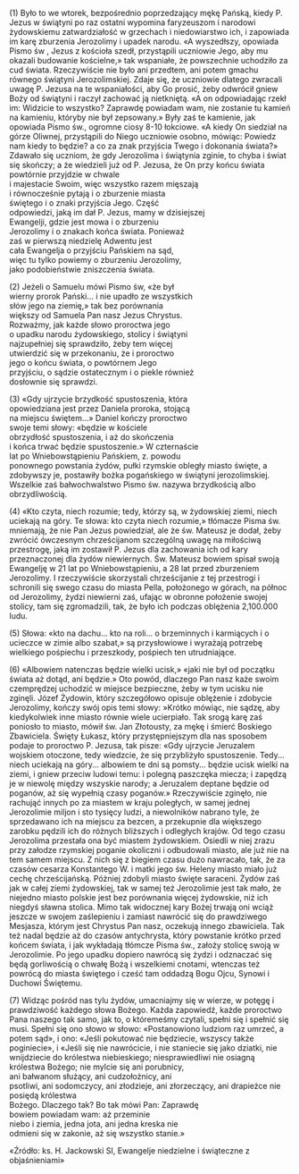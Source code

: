 
\(1\) Było to we wtorek, bezpośrednio poprzedzający 
mękę Pańską, kiedy P. Jezus w świątyni 
po raz ostatni wypomina faryzeuszom i narodowi 
żydowskiemu zatwardziałość w grzechach
i niedowiarstwo ich, i zapowiada im karę
zburzenia Jerozolimy i upadek narodu. 
«A wyszedłszy, opowiada Pismo św , Jezus z kościoła 
szedł, przystąpili uczniowie Jego, aby 
mu okazali budowanie kościelne,» tak wspaniałe,
że powszechnie uchodziło za cud świata. 
Rzeczywiście nie było ani przedtem, ani potem 
gmachu równego świątyni Jerozolimskiej. Zdaje
się, że uczniowie dlatego zwracali uwagę 
P. Jezusa na te wspaniałości, aby Go prosić, 
żeby odwrócił gniew Boży od świątyni i raczył 
zachować ją nietkniętą. «A on odpowiadając 
rzekł im: Widzicie to wszystko? Zaprawdę
powiadam wam, nie zostanie tu kamień na kamieniu,
któryby nie był zepsowany.» Były zaś te
kamienie, jak opowiada Pismo św., ogromne
ciosy 8-10 łokciowe. «A kiedy On siedział na 
górze Oliwnej, przystąpili do Niego uczniowie 
osobno, mówiąc: Powiedz nam kiedy to będzie?
a co za znak przyjścia Twego i dokonania świata?»
Zdawało się uczniom, że gdy Jerozolima 
i świątynia zginie, to chyba i świat się skończy; a że wiedzieli już od P. Jezusa, że On przy 
końcu świata powtórnie przyjdzie w chwale        
i majestacie Swoim, więc wszystko razem mięszają     
i równocześnie pytają i o zburzenie miasta   
świętego i o znaki przyjścia Jego. Część     
odpowiedzi, jaką im dał P. Jezus, mamy w dzisiejszej    
Ewangelji, gdzie jest mowa i o zburzeniu  
Jerozolimy i o znakach końca świata. Ponieważ     
zaś w pierwszą niedzielę Adwentu jest    
cała Ewangelja o przyjściu Pańskiem na sąd,      
więc tu tylko powiemy o zburzeniu Jerozolimy,    
jako podobieństwie zniszczenia świata.           

\(2\) Jeżeli o Samuelu mówi Pismo św, «że był       
wierny prorok Pański... i nie upadło ze wszystkich  
słów jego na ziemię,» tak bez porównania     
większy od Samuela Pan nasz Jezus Chrystus.      
Rozważmy, jak każde słowo proroctwa jego        
o upadku narodu żydowskiego, stolicy i świątyni     
najzupełniej się sprawdziło, żeby tem więcej  
utwierdzić się w przekonaniu, że i proroctwo    
jego o końcu świata, o powtórnem Jego       
przyjściu, o sądzie ostatecznym i o piekle również  
dosłownie się sprawdzi.                     

\(3\) «Gdy ujrzycie brzydkość spustoszenia, która   
opowiedziana jest przez Daniela proroka, stojącą     
na miejscu świętem...» Daniel kończy proroctwo     
swoje temi słowy: «będzie w kościele        
obrzydłość spustoszenia, i aż do skończenia      
i końca trwać będzie spustoszenie.» W czternaście     
lat po Wniebowstąpieniu Pańskiem, z. powodu     
ponownego powstania żydów, pułki 
rzymskie obległy miasto święte, a zdobywszy 
je, postawiły bożka pogańskiego w świątyni 
jerozolimskiej. Wszelkie zaś bałwochwalstwo 
Pismo św. nazywa brzydkością albo obrzydliwością. 

\(4\) «Kto czyta, niech rozumie; tedy, którzy są, 
w żydowskiej ziemi, niech uciekają na góry. Te 
słowa: kto czyta niech rozumie,» tłómacze Pisma 
św. mniemają, że nie Pan Jezus powiedział, ale 
że św. Mateusz je dodał, żeby zwrócić ówczesnym 
chrześcijanom szczególną uwagę na miłościwą 
przestrogę, jaką im zostawił P. Jezus 
dla zachowania ich od kary przeznaczonej dla 
żydów niewiernych. Św. Mateusz bowiem spisał 
swoją Ewangelję w 21 lat po Wniebowstąpieniu, 
a 28 lat przed zburzeniem Jerozolimy. I rzeczywiście
skorzystali chrześcijanie z tej przestrogi
i schronili się swego czasu do miasta 
Pella, położonego w górach, na północ od Jerozolimy,
żydzi niewierni zaś, ufając w obronne 
położenie swojej stolicy, tam się zgromadzili,
tak, że było ich podczas oblężenia 
2,100.000 ludu.

\(5\) Słowa: «kto na dachu... kto na roli... 
o brzeminnych i karmiących i o ucieczce w zimie 
albo szabat,» są przysłowiowe i wyrażają
potrzebę wielkiego pośpiechu i przeszkody, 
pośpiech ten utrudniające.

\(6\) «Albowiem natenczas będzie wielki ucisk,» 
«jaki nie był od początku świata aż dotąd, ani
będzie.» Oto powód, dlaczego Pan nasz każe swoim
czemprędzej uchodzić w miejsce bezpieczne,
żeby w tym ucisku nie zginęli. Józef Żydowin,
który szczegółowo opisuje oblężenie i zdobycie
Jerozolimy, kończy swój opis temi słowy:
»Krótko mówiąc, nie sądzę, aby kiedykolwiek
inne miasto równie wiele ucierpiało. Tak srogą
karę zaś poniosło to miasto, mówił św. Jan
Złotousty, za mękę i śmierć Boskiego Zbawiciela.
Święty Łukasz, który przystępniejszym
dla nas sposobem podaje to proroctwo P. Jezusa,
tak pisze: «Gdy ujrzycie Jeruzalem wojskiem
otoczone, tedy wiedzcie, że się przybliżyło
spustoszenie. Tedy... niech uciekają na góry...
albowiem te dni są pomsty... będzie ucisk
wielki na ziemi, i gniew przeciw ludowi temu:
i polegną paszczęka miecza; i zapędzą je w niewolę
między wszyskie narody; a Jeruzalem
deptane będzie od poganów, aż się wypełnią
czasy poganów.» Rzeczywiście zginęło, nie rachująć
innych po za miastem w kraju poległych,
w samej jednej Jerozolimie miljon i sto
tysięcy ludzi, a niewolników nabrano tyle, że
sprzedawano ich na miejscu za bezcen, a przekupnie
dla większego zarobku pędzili ich do
różnych bliższych i odległych krajów. Od tego
czasu Jerozolima przestała ona być miastem
żydowskiem. Osiedli w niej zrazu przy załodze
rzymskiej poganie okoliczni i odbudowali
miasto, ale już nie na tem samem miejscu.
Z nich się z biegiem czasu dużo nawracało,
tak, że za czasów cesarza Konstantego W.
i matki jego św. Heleny miasto miało już cechę
chrześcijańską. Póżniej zdobyli miasto
święte saraceni. Żydów zaś jak w całej ziemi
żydowskiej, tak w samej też Jerozolimie jest
tak mało, że niejedno miasto polskie jest bez
porównania więcej żydowskie, niż ich niegdyś
sławna stolica. Mimo tak widocznej kary Bożej
trwają oni wciąż jeszcze w swojem zaślepieniu
i zamiast nawrócić się do prawdziwego Mesjasza,
którym jest Chrystus Pan nasz, oczekują
innego zbawiciela. Tak też nadal będzie aż do
czasów antychrysta, który powstanie krótko
przed końcem świata, i jak wykładają tłómcze
Pisma św., założy stolicę swoją w Jerozolimie.
Po jego upadku dopiero nawrócą się żydzi
i odznaczać się będą gorliwością o chwałę
Bożą i wszelkiemi cnotami, wtenczas też powrócą
do miasta świętego i cześć tam oddadzą
Bogu Ojcu, Synowi i Duchowi Świętemu.

\(7\) Widząc pośród nas tylu żydów, umacniajmy
się w wierze, w potęgę i prawdziwość każdego
słowa Bożego. Każda zapowiedź, każde 
proroctwo Pana naszego tak samo, jak to, o któremeśmy
czytali, spełni się i spełnić się musi.
Spełni się ono słowo w słowo: «Postanowiono
ludziom raz umrzeć, a potem sąd», i ono: «Jeśli
pokutować nie będziecie, wszyscy także poginiecie», i «Jeśli się nie nawrócicie, i nie staniecie 
się jako dziatki, nie wnijdziecie do królestwa 
niebieskiego; niesprawiedliwi nie osiagną          
królestwa Bożego; nie mylcie się ani porubnicy,      
ani bałwanom służący, ani cudzołożnicy, ani    
psotliwi, ani sodomczycy, ani złodzieje, ani
złorzeczący, ani drapieżce nie posiędą królestwa     
Bożego. Dlaczego tak? Bo tak mówi Pan: Zaprawdę         
bowiem powiadam wam: aż przeminie           
niebo i ziemia, jedna jota, ani jedna kreska nie   
odmieni się w zakonie, aż się wszystko stanie.»     

«Źródło: ks. H. Jackowski SI, Ewangelje niedzielne i świąteczne z objaśnieniami»

